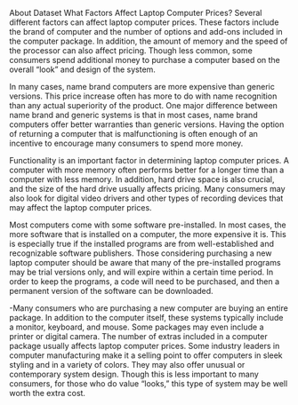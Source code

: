 About Dataset
What Factors Affect Laptop Computer Prices?
Several different factors can affect laptop computer prices. These factors include the brand of computer and the number of options and add-ons included in the computer package. In addition, the amount of memory and the speed of the processor can also affect pricing. Though less common, some consumers spend additional money to purchase a computer based on the overall “look” and design of the system.

In many cases, name brand computers are more expensive than generic versions. This price increase often has more to do with name recognition than any actual superiority of the product. One major difference between name brand and generic systems is that in most cases, name brand computers offer better warranties than generic versions. Having the option of returning a computer that is malfunctioning is often enough of an incentive to encourage many consumers to spend more money.

Functionality is an important factor in determining laptop computer prices. A computer with more memory often performs better for a longer time than a computer with less memory. In addition, hard drive space is also crucial, and the size of the hard drive usually affects pricing. Many consumers may also look for digital video drivers and other types of recording devices that may affect the laptop computer prices.

Most computers come with some software pre-installed. In most cases, the more software that is installed on a computer, the more expensive it is. This is especially true if the installed programs are from well-established and recognizable software publishers. Those considering purchasing a new laptop computer should be aware that many of the pre-installed programs may be trial versions only, and will expire within a certain time period. In order to keep the programs, a code will need to be purchased, and then a permanent version of the software can be downloaded.

-Many consumers who are purchasing a new computer are buying an entire package. In addition to the computer itself, these systems typically include a monitor, keyboard, and mouse. Some packages may even include a printer or digital camera. The number of extras included in a computer package usually affects laptop computer prices.
Some industry leaders in computer manufacturing make it a selling point to offer computers in sleek styling and in a variety of colors. They may also offer unusual or contemporary system design. Though this is less important to many consumers, for those who do value “looks,” this type of system may be well worth the extra cost.

